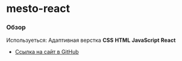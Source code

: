 # mesto-react


### Обзор

Используеться: 
Адаптивная верстка 
**CSS**
**HTML** 
**JavaScript**
**React**











* [Ссылка на сайт в GitHub](https://github.com/AnatoliyPolubabin/mesto-react.git)